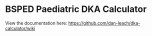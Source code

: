 # BSPED Paediatric DKA Calculator

View the documentation here: https://github.com/dan-leach/dka-calculator/wiki
